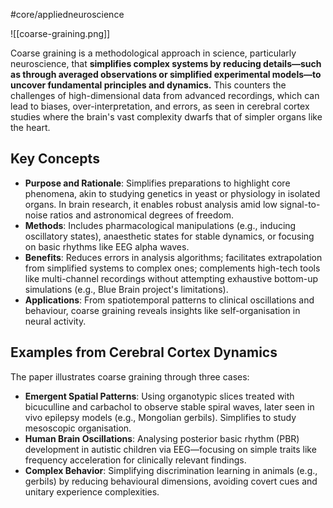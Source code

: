 #core/appliedneuroscience 

![[coarse-graining.png]]

Coarse graining is a methodological approach in science, particularly neuroscience, that **simplifies complex systems by reducing details—such as through averaged observations or simplified experimental models—to uncover fundamental principles and dynamics.** This counters the challenges of high-dimensional data from advanced recordings, which can lead to biases, over-interpretation, and errors, as seen in cerebral cortex studies where the brain's vast complexity dwarfs that of simpler organs like the heart.

## Key Concepts

- **Purpose and Rationale**: Simplifies preparations to highlight core phenomena, akin to studying genetics in yeast or physiology in isolated organs. In brain research, it enables robust analysis amid low signal-to-noise ratios and astronomical degrees of freedom.
- **Methods**: Includes pharmacological manipulations (e.g., inducing oscillatory states), anaesthetic states for stable dynamics, or focusing on basic rhythms like EEG alpha waves.
- **Benefits**: Reduces errors in analysis algorithms; facilitates extrapolation from simplified systems to complex ones; complements high-tech tools like multi-channel recordings without attempting exhaustive bottom-up simulations (e.g., Blue Brain project's limitations).
- **Applications**: From spatiotemporal patterns to clinical oscillations and behaviour, coarse graining reveals insights like self-organisation in neural activity.

## Examples from Cerebral Cortex Dynamics

The paper illustrates coarse graining through three cases:

- **Emergent Spatial Patterns**: Using organotypic slices treated with bicuculline and carbachol to observe stable spiral waves, later seen in vivo epilepsy models (e.g., Mongolian gerbils). Simplifies to study mesoscopic organisation.
- **Human Brain Oscillations**: Analysing posterior basic rhythm (PBR) development in autistic children via EEG—focusing on simple traits like frequency acceleration for clinically relevant findings.
- **Complex Behavior**: Simplifying discrimination learning in animals (e.g., gerbils) by reducing behavioural dimensions, avoiding covert cues and unitary experience complexities.